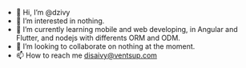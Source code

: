 - 👋 Hi, I’m @dzivy
- 👀 I’m interested in nothing.
- 🌱 I’m currently learning mobile and web developing, in Angular and Flutter, and nodejs with differents ORM and ODM. 
- 💞️ I’m looking to collaborate on nothing at the moment.
- 📫 How to reach me disaivy@ventsup.com

<!---
lYou can click the Preview link to take a look at your changes.
--->

